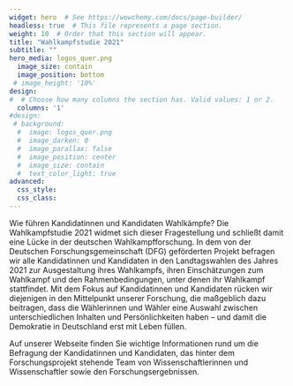 ```yaml
---
widget: hero  # See https://wowchemy.com/docs/page-builder/
headless: true  # This file represents a page section.
weight: 10  # Order that this section will appear.
title: "Wahlkampfstudie 2021"
subtitle: ""
hero_media: logos_quer.png
  image_size: contain
  image_position: bottom
 # image_height: '10%'
design:
#  # Choose how many columns the section has. Valid values: 1 or 2.
  columns: '1'
#design:
 # background:
  #  image: logos_quer.png
  #  image_darken: 0
  #  image_parallax: false
  #  image_position: center
  #  image_size: contain  
  #  text_color_light: true
advanced:
  css_style:
  css_class:
---
```


Wie führen Kandidatinnen und Kandidaten Wahlkämpfe? Die Wahlkampfstudie 2021 widmet sich dieser Fragestellung und schließt damit eine Lücke in der deutschen Wahlkampfforschung. In dem von der Deutschen Forschungsgemeinschaft (DFG) geförderten Projekt befragen wir alle Kandidatinnen und Kandidaten in den Landtagswahlen des Jahres 2021 zur Ausgestaltung ihres Wahlkampfs, ihren Einschätzungen zum Wahlkampf und den Rahmenbedingungen, unter denen ihr Wahlkampf stattfindet. Mit dem Fokus auf Kandidatinnen und Kandidaten rücken wir diejenigen in den Mittelpunkt unserer Forschung, die maßgeblich dazu beitragen, dass die Wählerinnen und Wähler eine Auswahl zwischen unterschiedlichen Inhalten und Persönlichkeiten haben – und damit die Demokratie in Deutschland erst mit Leben füllen.

Auf unserer Webseite finden Sie wichtige Informationen rund um die Befragung der Kandidatinnen und Kandidaten, das hinter dem Forschungsprojekt stehende Team von Wissenschaftlerinnen und Wissenschaftler sowie den Forschungsergebnissen.
